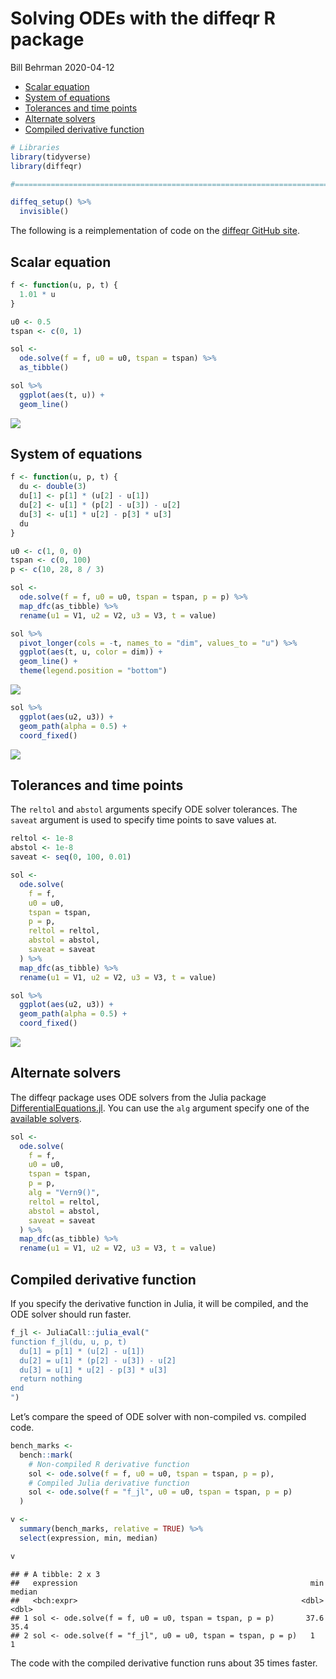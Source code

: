 Solving ODEs with the diffeqr R package
================
Bill Behrman
2020-04-12

  - [Scalar equation](#scalar-equation)
  - [System of equations](#system-of-equations)
  - [Tolerances and time points](#tolerances-and-time-points)
  - [Alternate solvers](#alternate-solvers)
  - [Compiled derivative function](#compiled-derivative-function)

``` r
# Libraries
library(tidyverse)
library(diffeqr)

#===============================================================================

diffeq_setup() %>% 
  invisible()
```

The following is a reimplementation of code on the [diffeqr GitHub
site](https://github.com/SciML/diffeqr).

## Scalar equation

``` r
f <- function(u, p, t) {
  1.01 * u
}

u0 <- 0.5
tspan <- c(0, 1)

sol <- 
  ode.solve(f = f, u0 = u0, tspan = tspan) %>% 
  as_tibble()
```

``` r
sol %>% 
  ggplot(aes(t, u)) +
  geom_line()
```

![](diffeqr_files/figure-gfm/unnamed-chunk-3-1.png)<!-- -->

## System of equations

``` r
f <- function(u, p, t) {
  du <- double(3)
  du[1] <- p[1] * (u[2] - u[1])
  du[2] <- u[1] * (p[2] - u[3]) - u[2]
  du[3] <- u[1] * u[2] - p[3] * u[3]
  du
}

u0 <- c(1, 0, 0)
tspan <- c(0, 100)
p <- c(10, 28, 8 / 3)

sol <-
  ode.solve(f = f, u0 = u0, tspan = tspan, p = p) %>% 
  map_dfc(as_tibble) %>% 
  rename(u1 = V1, u2 = V2, u3 = V3, t = value)
```

``` r
sol %>% 
  pivot_longer(cols = -t, names_to = "dim", values_to = "u") %>% 
  ggplot(aes(t, u, color = dim)) +
  geom_line() +
  theme(legend.position = "bottom")
```

![](diffeqr_files/figure-gfm/unnamed-chunk-5-1.png)<!-- -->

``` r
sol %>% 
  ggplot(aes(u2, u3)) +
  geom_path(alpha = 0.5) +
  coord_fixed()
```

![](diffeqr_files/figure-gfm/unnamed-chunk-6-1.png)<!-- -->

## Tolerances and time points

The `reltol` and `abstol` arguments specify ODE solver tolerances. The
`saveat` argument is used to specify time points to save values at.

``` r
reltol <- 1e-8
abstol <- 1e-8
saveat <- seq(0, 100, 0.01)

sol <- 
  ode.solve(
    f = f, 
    u0 = u0,
    tspan = tspan,
    p = p,
    reltol = reltol,
    abstol = abstol,
    saveat = saveat
  ) %>% 
  map_dfc(as_tibble) %>% 
  rename(u1 = V1, u2 = V2, u3 = V3, t = value)
```

``` r
sol %>% 
  ggplot(aes(u2, u3)) +
  geom_path(alpha = 0.5) +
  coord_fixed()
```

![](diffeqr_files/figure-gfm/unnamed-chunk-8-1.png)<!-- -->

## Alternate solvers

The diffeqr package uses ODE solvers from the Julia package
[DifferentialEquations.jl](https://docs.sciml.ai/latest/). You can use
the `alg` argument specify one of the [available
solvers](https://docs.sciml.ai/latest/solvers/ode_solve/#ode_solve-1).

``` r
sol <- 
  ode.solve(
    f = f, 
    u0 = u0,
    tspan = tspan,
    p = p,
    alg = "Vern9()",
    reltol = reltol,
    abstol = abstol,
    saveat = saveat
  ) %>% 
  map_dfc(as_tibble) %>% 
  rename(u1 = V1, u2 = V2, u3 = V3, t = value)
```

## Compiled derivative function

If you specify the derivative function in Julia, it will be compiled,
and the ODE solver should run faster.

``` r
f_jl <- JuliaCall::julia_eval("
function f_jl(du, u, p, t)
  du[1] = p[1] * (u[2] - u[1])
  du[2] = u[1] * (p[2] - u[3]) - u[2]
  du[3] = u[1] * u[2] - p[3] * u[3]
  return nothing
end
")
```

Let’s compare the speed of ODE solver with non-compiled vs. compiled
code.

``` r
bench_marks <- 
  bench::mark(
    # Non-compiled R derivative function
    sol <- ode.solve(f = f, u0 = u0, tspan = tspan, p = p),
    # Compiled Julia derivative function
    sol <- ode.solve(f = "f_jl", u0 = u0, tspan = tspan, p = p)
  )

v <- 
  summary(bench_marks, relative = TRUE) %>% 
  select(expression, min, median)

v
```

    ## # A tibble: 2 x 3
    ##   expression                                                    min median
    ##   <bch:expr>                                                  <dbl>  <dbl>
    ## 1 sol <- ode.solve(f = f, u0 = u0, tspan = tspan, p = p)       37.6   35.4
    ## 2 sol <- ode.solve(f = "f_jl", u0 = u0, tspan = tspan, p = p)   1      1

The code with the compiled derivative function runs about 35 times
faster.
